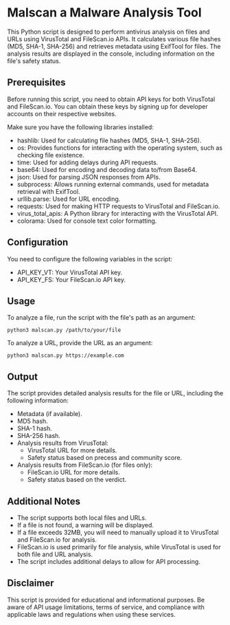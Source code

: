 # Malscan a Malware Analysis Tool
This Python script is designed to perform antivirus analysis on files and URLs using VirusTotal and FileScan.io APIs. It calculates various file hashes (MD5, SHA-1, SHA-256) and retrieves metadata using ExifTool for files. The analysis results are displayed in the console, including information on the file's safety status.

## Prerequisites
Before running this script, you need to obtain API keys for both VirusTotal and FileScan.io. You can obtain these keys by signing up for developer accounts on their respective websites.

Make sure you have the following libraries installed:
- hashlib: Used for calculating file hashes (MD5, SHA-1, SHA-256).
- os: Provides functions for interacting with the operating system, such as checking file existence.
- time: Used for adding delays during API requests.
- base64: Used for encoding and decoding data to/from Base64.
- json: Used for parsing JSON responses from APIs.
- subprocess: Allows running external commands, used for metadata retrieval with ExifTool.
- urllib.parse: Used for URL encoding.
- requests: Used for making HTTP requests to VirusTotal and FileScan.io.
- virus_total_apis: A Python library for interacting with the VirusTotal API.
- colorama: Used for console text color formatting.

## Configuration
You need to configure the following variables in the script:
- API_KEY_VT: Your VirusTotal API key.
- API_KEY_FS: Your FileScan.io API key.

## Usage
To analyze a file, run the script with the file's path as an argument:

```shell
python3 malscan.py /path/to/your/file
```
To analyze a URL, provide the URL as an argument:

```shell
python3 malscan.py https://example.com
```

## Output
The script provides detailed analysis results for the file or URL, including the following information:
- Metadata (if available).
- MD5 hash.
- SHA-1 hash.
- SHA-256 hash.
- Analysis results from VirusTotal:
	- VirusTotal URL for more details.
	- Safety status based on precess and community score.
- Analysis results from FileScan.io (for files only):
	- FileScan.io URL for more details.
	- Safety status based on the verdict.

## Additional Notes
- The script supports both local files and URLs.
- If a file is not found, a warning will be displayed.
- If a file exceeds 32MB, you will need to manually upload it to VirusTotal and FileScan.io for analysis.
- FileScan.io is used primarily for file analysis, while VirusTotal is used for both file and URL analysis.
- The script includes additional delays to allow for API processing.

## Disclaimer
This script is provided for educational and informational purposes. Be aware of API usage limitations, terms of service, and compliance with applicable laws and regulations when using these services.
